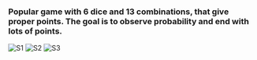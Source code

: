 ### Popular game with 6 dice and 13 combinations, that give proper points. The goal is to observe probability and end with lots of points.

![S1](https://github.com/8ESTIE/Game-Dice/assets/66516355/7e52e370-82df-4487-8993-a4bebdf240f8)
![S2](https://github.com/8ESTIE/Game-Dice/assets/66516355/33a393ab-d1c4-42eb-ae49-00a5b56ace2b)
![S3](https://github.com/8ESTIE/Game-Dice/assets/66516355/de2b33df-3d3e-4231-b85e-984a7db2f688)

